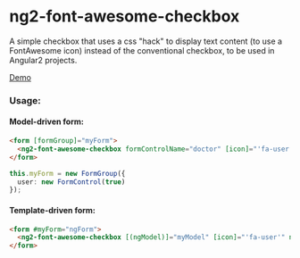 # ng2-font-awesome-checkbox
A simple checkbox that uses a css "hack" to display text content (to use a FontAwesome icon) instead of the conventional checkbox, to be used in Angular2 projects.

[Demo](https://embed.plnkr.co/5NeGKz/)

### Usage:
#### Model-driven form:

```html
<form [formGroup]="myForm">
  <ng2-font-awesome-checkbox formControlName="doctor" [icon]="'fa-user'" [color]="'blue'" [size]="'25px'"></ng2-font-awesome-checkbox>
</form>
```

```typescript
this.myForm = new FormGroup({
  user: new FormControl(true)
});
```

#### Template-driven form:

```html
<form #myForm="ngForm">
  <ng2-font-awesome-checkbox [(ngModel)]="myModel" [icon]="'fa-user'" name="myControl" #myControl="ngModel"></ng2-font-awesome-checkbox>
</form>
```
